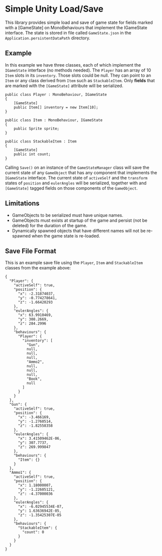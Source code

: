 # Simple Unity Load/Save

This library provides simple load and save of game state for fields marked with a [GameState] on MonoBehaviours that implement the IGameState interface. The state is stored in file called ```GameState.json``` in the ```Application.persistentDataPath``` directory.

## Example ##

In this example we have three classes, each of which implement the ```IGameState``` interface (no methods needed).
The ```Player``` has an array of 10 ```Item``` slots in its ```inventory```. 
Those slots could be null. They can point to an ```Item``` or any class derived from ```Item``` such as ```StackableItem```.
Only **fields** that are marked with the ```[GameState]``` attribute will be serialized.

```
public class Player : MonoBehaviour, IGameState
{
    [GameState]
    public Item[] inventory = new Item[10];
}

public class Item : MonoBehaviour, IGameState
{
    public Sprite sprite;
}

public class StackableItem : Item
{
    [GameState]
    public int count;
}
```

Calling ```Save()``` on an instance of the ```GameStateManager``` class will save the current state of any ```GameObject``` that has any component that implements the ```IGameState``` interface. The current state of ```activeSelf``` and the ```transform``` states of ```position``` and ```eulerAngles``` will be serialized, together with and ```[GameState]``` tagged fields on those components of the ```GameObject```.

## Limitations ## 

- GameObjects to be serialized must have unique names.
- GameObjects must exists at startup of the game and persist (not be deleted) for the duration of the game.
- Dynamically spawned objects that have different names will not be re-spawned when the game state is re-loaded.

## Save File Format ##

This is an example save file using the ```Player```, ```Item``` and ```StackableItem``` classes from the example above:

```
{
  "Player": {
    "activeSelf": true,
    "position": {
      "x": -2.31874037,
      "y": -0.774278641,
      "z": -1.66420293
    },
    "eulerAngles": {
      "x": 63.9910469,
      "y": 308.2669,
      "z": 284.2996
    },
    "behaviours": {
      "Player": {
        "inventory": [
          "Gun",
          null,
          null,
          null,
          "Ammo2",
          null,
          null,
          null,
          "Book",
          null
        ]
      }
    }
  },
  "Gun": {
    "activeSelf": true,
    "position": {
      "x": -3.466169,
      "y": -1.2760514,
      "z": -1.82558358
    },
    "eulerAngles": {
      "x": 3.41509462E-06,
      "y": 307.7737,
      "z": 269.999847
    },
    "behaviours": {
      "Item": {}
    }
  },
  "Ammo1": {
    "activeSelf": true,
    "position": {
      "x": 1.18000007,
      "y": -1.22605121,
      "z": -4.37000036
    },
    "eulerAngles": {
      "x": -6.02945534E-07,
      "y": 1.63636942E-05,
      "z": -1.35425307E-05
    },
    "behaviours": {
      "StackableItem": {
        "count": 0
      }
    }
  }
}
```
